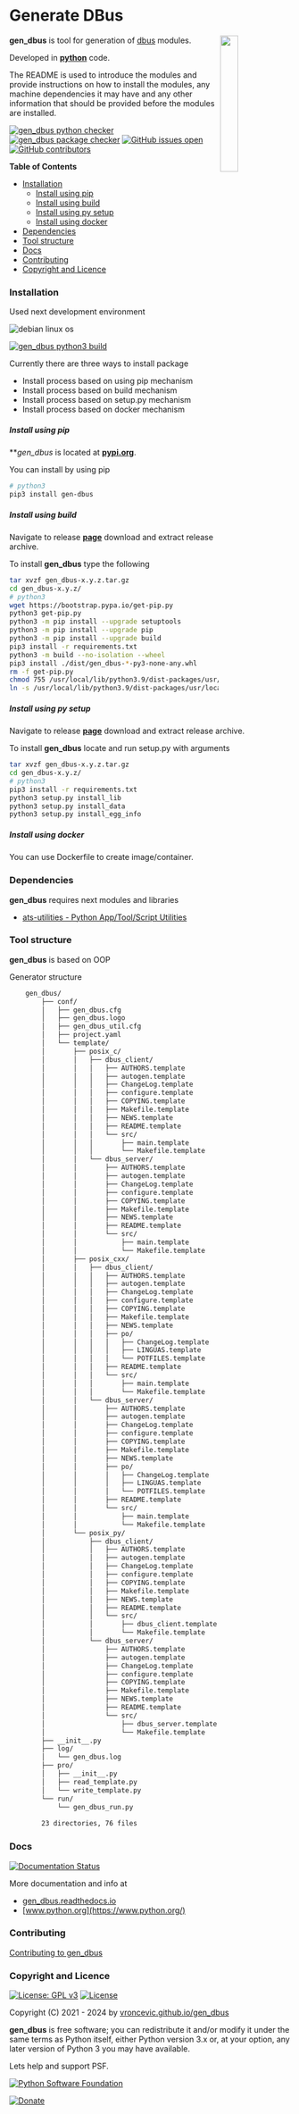 # Generate DBus

<img align="right" src="https://raw.githubusercontent.com/vroncevic/gen_dbus/dev/docs/gen_dbus_logo.png" width="25%">

**gen_dbus** is tool for generation of [dbus](overview.md) modules.

Developed in **[python](https://www.python.org/)** code.

The README is used to introduce the modules and provide instructions on
how to install the modules, any machine dependencies it may have and any
other information that should be provided before the modules are installed.

[![gen_dbus python checker](https://github.com/vroncevic/gen_dbus/actions/workflows/gen_dbus_python_checker.yml/badge.svg)](https://github.com/vroncevic/gen_dbus/actions/workflows/gen_dbus_python_checker.yml) [![gen_dbus package checker](https://github.com/vroncevic/gen_dbus/actions/workflows/gen_dbus_package_checker.yml/badge.svg)](https://github.com/vroncevic/gen_dbus/actions/workflows/gen_dbus_package.yml) [![GitHub issues open](https://img.shields.io/github/issues/vroncevic/gen_dbus.svg)](https://github.com/vroncevic/gen_dbus/issues) [![GitHub contributors](https://img.shields.io/github/contributors/vroncevic/gen_dbus.svg)](https://github.com/vroncevic/gen_dbus/graphs/contributors)

<!-- START doctoc generated TOC please keep comment here to allow auto update -->
<!-- DON'T EDIT THIS SECTION, INSTEAD RE-RUN doctoc TO UPDATE -->
**Table of Contents**

- [Installation](#installation)
    - [Install using pip](#install-using-pip)
    - [Install using build](#install-using-build)
    - [Install using py setup](#install-using-py-setup)
    - [Install using docker](#install-using-docker)
- [Dependencies](#dependencies)
- [Tool structure](#tool-structure)
- [Docs](#docs)
- [Contributing](#contributing)
- [Copyright and Licence](#copyright-and-licence)

<!-- END doctoc generated TOC please keep comment here to allow auto update -->

### Installation

Used next development environment

![debian linux os](https://raw.githubusercontent.com/vroncevic/gen_dbus/dev/docs/debtux.png)

[![gen_dbus python3 build](https://github.com/vroncevic/gen_dbus/actions/workflows/gen_dbus_python3_build.yml/badge.svg)](https://github.com/vroncevic/gen_dbus/actions/workflows/gen_dbus_python3_build.yml)

Currently there are three ways to install package
* Install process based on using pip mechanism
* Install process based on build mechanism
* Install process based on setup.py mechanism
* Install process based on docker mechanism

##### Install using pip

***gen_dbus* is located at **[pypi.org](https://pypi.org/project/gen-dbus/)**.

You can install by using pip

```bash
# python3
pip3 install gen-dbus
```

##### Install using build

Navigate to release **[page](https://github.com/vroncevic/gen_dbus/releases/)** download and extract release archive.

To install **gen_dbus** type the following

```bash
tar xvzf gen_dbus-x.y.z.tar.gz
cd gen_dbus-x.y.z/
# python3
wget https://bootstrap.pypa.io/get-pip.py
python3 get-pip.py 
python3 -m pip install --upgrade setuptools
python3 -m pip install --upgrade pip
python3 -m pip install --upgrade build
pip3 install -r requirements.txt
python3 -m build --no-isolation --wheel
pip3 install ./dist/gen_dbus-*-py3-none-any.whl
rm -f get-pip.py
chmod 755 /usr/local/lib/python3.9/dist-packages/usr/local/bin/gen_dbus_run.py
ln -s /usr/local/lib/python3.9/dist-packages/usr/local/bin/gen_dbus_run.py /usr/local/bin/gen_dbus_run.py
```

##### Install using py setup

Navigate to release **[page](https://github.com/vroncevic/gen_dbus/releases/)** download and extract release archive.

To install **gen_dbus** locate and run setup.py with arguments

```bash
tar xvzf gen_dbus-x.y.z.tar.gz
cd gen_dbus-x.y.z/
# python3
pip3 install -r requirements.txt
python3 setup.py install_lib
python3 setup.py install_data
python3 setup.py install_egg_info
```

##### Install using docker

You can use Dockerfile to create image/container.

### Dependencies

**gen_dbus** requires next modules and libraries

* [ats-utilities - Python App/Tool/Script Utilities](https://vroncevic.github.io/gen_dbus)

### Tool structure

**gen_dbus** is based on OOP

Generator structure

```bash
    gen_dbus/
        ├── conf/
        │   ├── gen_dbus.cfg
        │   ├── gen_dbus.logo
        │   ├── gen_dbus_util.cfg
        │   ├── project.yaml
        │   └── template/
        │       ├── posix_c/
        │       │   ├── dbus_client/
        │       │   │   ├── AUTHORS.template
        │       │   │   ├── autogen.template
        │       │   │   ├── ChangeLog.template
        │       │   │   ├── configure.template
        │       │   │   ├── COPYING.template
        │       │   │   ├── Makefile.template
        │       │   │   ├── NEWS.template
        │       │   │   ├── README.template
        │       │   │   └── src/
        │       │   │       ├── main.template
        │       │   │       └── Makefile.template
        │       │   └── dbus_server/
        │       │       ├── AUTHORS.template
        │       │       ├── autogen.template
        │       │       ├── ChangeLog.template
        │       │       ├── configure.template
        │       │       ├── COPYING.template
        │       │       ├── Makefile.template
        │       │       ├── NEWS.template
        │       │       ├── README.template
        │       │       └── src/
        │       │           ├── main.template
        │       │           └── Makefile.template
        │       ├── posix_cxx/
        │       │   ├── dbus_client/
        │       │   │   ├── AUTHORS.template
        │       │   │   ├── autogen.template
        │       │   │   ├── ChangeLog.template
        │       │   │   ├── configure.template
        │       │   │   ├── COPYING.template
        │       │   │   ├── Makefile.template
        │       │   │   ├── NEWS.template
        │       │   │   ├── po/
        │       │   │   │   ├── ChangeLog.template
        │       │   │   │   ├── LINGUAS.template
        │       │   │   │   └── POTFILES.template
        │       │   │   ├── README.template
        │       │   │   └── src/
        │       │   │       ├── main.template
        │       │   │       └── Makefile.template
        │       │   └── dbus_server/
        │       │       ├── AUTHORS.template
        │       │       ├── autogen.template
        │       │       ├── ChangeLog.template
        │       │       ├── configure.template
        │       │       ├── COPYING.template
        │       │       ├── Makefile.template
        │       │       ├── NEWS.template
        │       │       ├── po/
        │       │       │   ├── ChangeLog.template
        │       │       │   ├── LINGUAS.template
        │       │       │   └── POTFILES.template
        │       │       ├── README.template
        │       │       └── src/
        │       │           ├── main.template
        │       │           └── Makefile.template
        │       └── posix_py/
        │           ├── dbus_client/
        │           │   ├── AUTHORS.template
        │           │   ├── autogen.template
        │           │   ├── ChangeLog.template
        │           │   ├── configure.template
        │           │   ├── COPYING.template
        │           │   ├── Makefile.template
        │           │   ├── NEWS.template
        │           │   ├── README.template
        │           │   └── src/
        │           │       ├── dbus_client.template
        │           │       └── Makefile.template
        │           └── dbus_server/
        │               ├── AUTHORS.template
        │               ├── autogen.template
        │               ├── ChangeLog.template
        │               ├── configure.template
        │               ├── COPYING.template
        │               ├── Makefile.template
        │               ├── NEWS.template
        │               ├── README.template
        │               └── src/
        │                   ├── dbus_server.template
        │                   └── Makefile.template
        ├── __init__.py
        ├── log/
        │   └── gen_dbus.log
        ├── pro/
        │   ├── __init__.py
        │   ├── read_template.py
        │   └── write_template.py
        └── run/
            └── gen_dbus_run.py
        
        23 directories, 76 files
```

### Docs

[![Documentation Status](https://readthedocs.org/projects/gen_dbus/badge/?version=latest)](https://gen-dbus.readthedocs.io/en/latest/?badge=latest)

More documentation and info at

* [gen_dbus.readthedocs.io](https://gen-dbus.readthedocs.io/en/latest/)
* [www.python.org](https://www.python.org/)

### Contributing

[Contributing to gen_dbus](CONTRIBUTING.md)

### Copyright and Licence

[![License: GPL v3](https://img.shields.io/badge/License-GPLv3-blue.svg)](https://www.gnu.org/licenses/gpl-3.0) [![License](https://img.shields.io/badge/License-Apache%202.0-blue.svg)](https://opensource.org/licenses/Apache-2.0)

Copyright (C) 2021 - 2024 by [vroncevic.github.io/gen_dbus](https://vroncevic.github.io/gen_dbus)

**gen_dbus** is free software; you can redistribute it and/or modify
it under the same terms as Python itself, either Python version 3.x or,
at your option, any later version of Python 3 you may have available.

Lets help and support PSF.

[![Python Software Foundation](https://raw.githubusercontent.com/vroncevic/gen_dbus/dev/docs/psf-logo-alpha.png)](https://www.python.org/psf/)

[![Donate](https://www.paypalobjects.com/en_US/i/btn/btn_donateCC_LG.gif)](https://www.python.org/psf/donations/)
